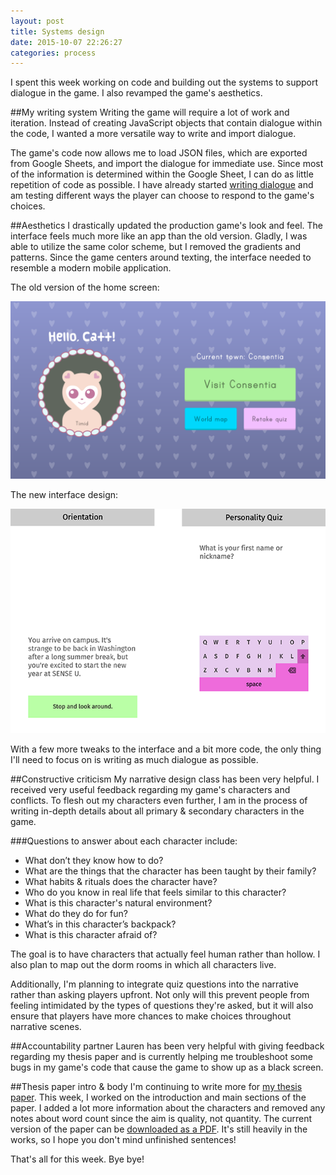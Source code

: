 ```yaml
---
layout: post
title: Systems design
date: 2015-10-07 22:26:27
categories: process
---
```


I spent this week working on code and building out the systems to support dialogue in the game. I also revamped the game's aesthetics.

##My writing system
Writing the game will require a lot of work and iteration. Instead of creating JavaScript objects that contain dialogue within the code, I wanted a more versatile way to write and import dialogue.

The game's code now allows me to load JSON files, which are exported from Google Sheets, and import the dialogue for immediate use. Since most of the information is determined within the Google Sheet, I can do as little repetition of code as possible. I have already started [writing dialogue](https://docs.google.com/spreadsheets/d/1ImZBpECHgRWr0kVnbZQuweu7LI0bBXjlRbs1xZoC1BA/edit?usp=sharing) and am testing different ways the player can choose to respond to the game's choices.

##Aesthetics
I drastically updated the production game's look and feel. The interface feels much more like an app than the old version. Gladly, I was able to utilize the same color scheme, but I removed the gradients and patterns. Since the game centers around texting, the interface needed to resemble a modern mobile application.

The old version of the home screen:

![](/assets/img/posts/20150420_home-page.png)

The new interface design:

![](/assets/img/posts/2015-10-07/game-screens.png)

With a few more tweaks to the interface and a bit more code, the only thing I'll need to focus on is writing as much dialogue as possible.

##Constructive criticism
My narrative design class has been very helpful. I received very useful feedback regarding my game's characters and conflicts. To flesh out my characters even further, I am in the process of writing in-depth details about all primary & secondary characters in the game.

###Questions to answer about each character include:

- What don’t they know how to do?
- What are the things that the character has been taught by their family?
- What habits & rituals does the character have?
- Who do you know in real life that feels similar to this character?
- What is this character's natural environment?
- What do they do for fun?
- What’s in this character’s backpack?
- What is this character afraid of?

The goal is to have characters that actually feel human rather than hollow. I also plan to map out the dorm rooms in which all characters live.

Additionally, I'm planning to integrate quiz questions into the narrative rather than asking players upfront. Not only will this prevent people from feeling intimidated by the types of questions they're asked, but it will also ensure that players have more chances to make choices throughout narrative scenes.

##Accountability partner
Lauren has been very helpful with giving feedback regarding my thesis paper and is currently helping me troubleshoot some bugs in my game's code that cause the game to show up as a black screen.

##Thesis paper intro & body
I'm continuing to write more for [my thesis paper](https://docs.google.com/document/d/1-8sv6ksHTsq8KLUZij2Z1yXVq1lIUNIEK2wlBo1FGBM/edit?usp=sharing). This week, I worked on the introduction and main sections of the paper. I added a lot more information about the characters and removed any notes about word count since the aim is quality, not quantity. The current version of the paper can be [downloaded as a PDF](/assets/docs/CattSmall_ThesisIntroductionBody%23_2015-10-07.pdf). It's still heavily in the works, so I hope you don't mind unfinished sentences!

That's all for this week. Bye bye!